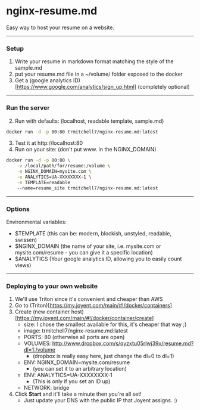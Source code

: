 # nginx-resume.md
Easy way to host your resume on a website.

---

### Setup
1. Write your resume in markdown format matching the style of the sample.md
2. put your resume.md file in a ~/volume/ folder exposed to the docker
3. Get a (google analytics ID)[https://www.google.com/analytics/sign_up.html] (completely optional)

---

### Run the server

2. Run with defaults: (localhost, readable template, sample.md)
```bash
docker run -d -p 80:80 trmitchell7/nginx-resume.md:latest
```
3. Test it at http://localhost:80
4. Run on your site: (don't put www. in the NGINX_DOMAIN)
```bash
docker run -d -p 80:80 \
    -v /local/path/for/resume:/volume \
    -e NGINX_DOMAIN=mysite.com \
    -e ANALYTICS=UA-XXXXXXXX-1 \
    -e TEMPLATE=readable
    --name=resume_site trmitchell7/nginx-resume.md:latest
```
---

### Options

Environmental variables:

- $TEMPLATE (this can be: modern, blockish, unstyled, readable, swissen)
- $NGINX_DOMAIN (the name of your site, i.e. mysite.com or mysite.com/resume - you can give it a specific location)
- $ANALYTICS (Your google analytics ID, allowing you to easily count views)

---

### Deploying to your own website

1. We'll use Triton since it's convenient and cheaper than AWS
2. Go to (Triton)[https://my.joyent.com/main/#!/docker/containers]
3. Create (new container host)[https://my.joyent.com/main/#!/docker/container/create]
    - size: I chose the smallest available for this, it's cheaper that way ;)
    - image: trmitchell7/nginx-resume.md:latest
    - PORTS: 80 (otherwise all ports are open)
    - VOLUMES: http://www.dropbox.com/s/qyzxtu05rlwj39x/resume.md?dl=1:/volume
        - (dropbox is really easy here, just change the dl=0 to dl=1)
    - ENV: NGINX_DOMAIN=mysite.com/resume
        - (you can set it to an arbitrary location)
    - ENV: ANALYTICS=UA-XXXXXXXX-1
        - (This is only if you set an ID up)
    - NETWORK: bridge
4. Click **Start** and it'll take a minute then you're all set!
    - Just update your DNS with the public IP that Joyent assigns. :)
